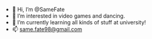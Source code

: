 - 👋 Hi, I’m @SameFate
- 👀 I’m interested in video games and dancing.
- 🌱 I’m currently learning all kinds of stuff at university!
- 📫 same.fate98@gmail.com

<!---
SameFate/SameFate is a ✨ special ✨ repository because its `README.md` (this file) appears on your GitHub profile.
You can click the Preview link to take a look at your changes.
--->

